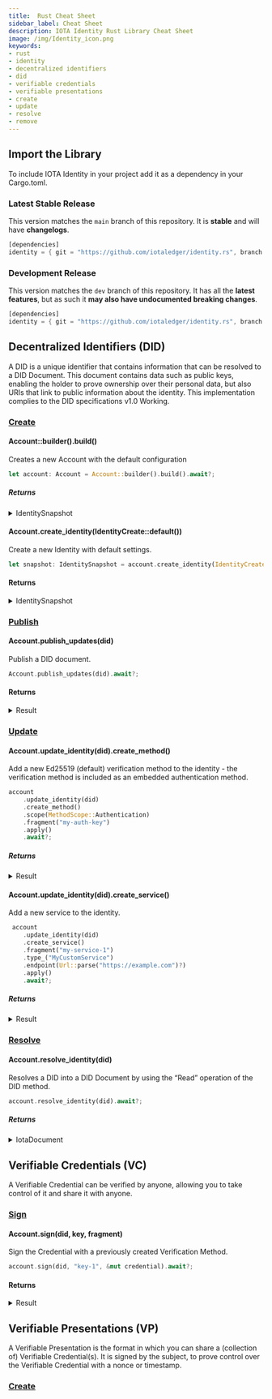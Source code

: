 ```yaml
---
title:  Rust Cheat Sheet
sidebar_label: Cheat Sheet
description: IOTA Identity Rust Library Cheat Sheet
image: /img/Identity_icon.png
keywords:
- rust
- identity
- decentralized identifiers
- did
- verifiable credentials
- verifiable presentations
- create
- update
- resolve
- remove
---
```


## Import the Library

To include IOTA Identity in your project add it as a dependency in your Cargo.toml.

### Latest Stable Release

This version matches the `main` branch of this repository. It is **stable** and will have **changelogs**.

```rust
[dependencies]
identity = { git = "https://github.com/iotaledger/identity.rs", branch = "main"}
```

### Development Release

This version matches the `dev` branch of this repository. It has all the **latest features**, but as such it **may also have undocumented breaking changes**.

```rust
[dependencies]
identity = { git = "https://github.com/iotaledger/identity.rs", branch = "dev"}
```

## Decentralized Identifiers (DID)

A DID is a unique identifier that contains information that can be resolved to a DID Document. This document contains data such as public keys, enabling the holder to prove ownership over their personal data, but also URIs that link to public information about the identity. This implementation complies to the DID specifications v1.0 Working.

### [Create](../../concepts/decentralized_identifiers/create.mdx)

#### Account::builder().build()

Creates a new Account with the default configuration

```rs
let account: Account = Account::builder().build().await?;
```
##### Returns

<details>
<summary>IdentitySnapshot</summary>

```log
Account {
    config: Config {
        autosave: Every,
        autopublish: true,
        dropsave: true,
        testmode: false,
        milestone: 1,
    },
    state: State {
        actions: 1,
        clients: ClientMap {
            data: {
                NetworkName(
                    "main",
                ): Client {
                    client: Client {
                        node_manager: NodeManager {
                            primary_node: None,
                            primary_pow_node: None,
                            nodes: {
                                Node {
                                    url: Url {
                                        scheme: "https",
                                        cannot_be_a_base: false,
                                        username: "",
                                        password: None,
                                        host: Some(
                                            Domain(
                                                "chrysalis-nodes.iota.org",
                                            ),
                                        ),
                                        port: None,
                                        path: "/",
                                        query: None,
                                        fragment: None,
                                    },
                                    jwt: None,
                                },
                            },
                            permanodes: None,
                            sync: true,
                            sync_interval: 60s,
                            synced_nodes: RwLock {
                                data: {
                                    Node {
                                        url: Url {
                                            scheme: "https",
                                            cannot_be_a_base: false,
                                            username: "",
                                            password: None,
                                            host: Some(
                                                Domain(
                                                    "chrysalis-nodes.iota.org",
                                                ),
                                            ),
                                            port: None,
                                            path: "/",
                                            query: None,
                                            fragment: None,
                                        },
                                        jwt: None,
                                    },
                                },
                                poisoned: false,
                                ..
                            },
                            quorum: false,
                            quorum_size: 3,
                            quorum_threshold: 66,
                        },
                        network_info: RwLock {
                            data: NetworkInfo {
                                network: Some(
                                    "main",
                                ),
                                network_id: Some(
                                    1454675179895816119,
                                ),
                                bech32_hrp: "iota",
                                min_pow_score: 4000.0,
                                local_pow: false,
                                tips_interval: 15,
                            },
                            poisoned: false,
                            ..
                        },
                    },
                    network: Mainnet,
                },
            },
        },
    },
    store: MemStore,
    index: RwLock {
        mr: 536870911,
        s: Semaphore {
            permits: 536870911,
        },
        c: UnsafeCell { .. },
    },
}
```

</details>


####  Account.create_identity(IdentityCreate::default())

Create a new Identity with default settings.

```rs
let snapshot: IdentitySnapshot = account.create_identity(IdentityCreate::default()).await?;
```

#### Returns

<details>
<summary>IdentitySnapshot</summary>

```log
 IdentitySnapshot {
    sequence: Generation(4),
    identity: IdentityState {
        id: IdentityId(0x00000001),
        integration_generation: Generation(1),
        diff_generation: Generation(0),
        this_message_id: MessageId(1b802018b0fcf2acbf292fd231e1407cd1db21509ee17aa71e7ef5bf564c6c51),
        last_integration_message_id: MessageId(0000000000000000000000000000000000000000000000000000000000000000),
        last_diff_message_id: MessageId(0000000000000000000000000000000000000000000000000000000000000000),
        did: Some(
            did:iota:2Gihsa2TXGCAhfHLfS4qtUtW13h4ayKeT5C58KtUcj9s,
        ),
        controller: None,
        also_known_as: None,
        methods: Methods {
            data: {
                Authentication: [
                    Refer(
                        Fragment(_sign-0),
                    ),
                ],
                VerificationMethod: [
                    Embed(
                        TinyMethod {
                            location: KeyLocation(0:0:_sign-0:0),
                            key_data: PublicKeyBase58(FVTfZXkbTtRcnBUGaTvYDbJSJZ9QFQp9CBRM9fvJQhX5),
                            properties: None,
                        },
                    ),
                ],
            },
        },
        services: Services {
            data: [],
        },
        created: UnixTimestamp(1634124718),
        updated: UnixTimestamp(1634124718),
    },
}
```

</details>

### [Publish](../../concepts/decentralized_identifiers/create.mdx)

#### Account.publish_updates(did)

Publish a DID document.

```rs
Account.publish_updates(did).await?;
```

#### Returns

<details>
<summary>Result</summary>

```log
 {
    Ok(T),
    Err(E),
}
```

</details>

### [Update](../../concepts/decentralized_identifiers/update.mdx)

#### Account.update_identity(did).create_method()

Add a new Ed25519 (default) verification method to the identity - the  verification method is included as an embedded authentication method.

```rs
account
    .update_identity(did)
    .create_method()
    .scope(MethodScope::Authentication)
    .fragment("my-auth-key")
    .apply()
    .await?;
```

##### Returns

<details>
<summary>Result</summary>

```log
 {
    Ok(T),
    Err(E),
}
```

</details>

#### Account.update_identity(did).create_service()

Add a new service to the identity.

```rs
 account
    .update_identity(did)
    .create_service()
    .fragment("my-service-1")
    .type_("MyCustomService")
    .endpoint(Url::parse("https://example.com")?)
    .apply()
    .await?;    
```

##### Returns

<details>
<summary>Result</summary>

```log
 {
    Ok(T),
    Err(E),
 }
```
</details>


### [Resolve](../../concepts/decentralized_identifiers/resolve.mdx)

####  Account.resolve_identity(did)

Resolves a DID into a DID Document by using the “Read” operation of the DID method.

```rs
account.resolve_identity(did).await?;
```

##### Returns

<details>
<summary>
 IotaDocument
</summary>

```log
CoreDocument {
    id: "did:iota:DQE89CN6GTiF2bkqzEBtBDHpZgGyYZ5SK4kymJ4PiAXW",
    controller: None,
    also_known_as: [],
    verification_method: {
        VerificationMethod {
            id: "did:iota:DQE89CN6GTiF2bkqzEBtBDHpZgGyYZ5SK4kymJ4PiAXW#_sign-0",
            controller: "did:iota:DQE89CN6GTiF2bkqzEBtBDHpZgGyYZ5SK4kymJ4PiAXW",
            key_type: Ed25519VerificationKey2018,
            key_data: PublicKeyBase58(3hmPzqVWZDiXyBtgnEaxL2uS8mKoDPnw9V4YkmxoKSPE),
            properties: {},
        },
    },
    authentication: {
        "did:iota:DQE89CN6GTiF2bkqzEBtBDHpZgGyYZ5SK4kymJ4PiAXW#_sign-0",
    },
    assertion_method: {},
    key_agreement: {},
    capability_delegation: {},
    capability_invocation: {},
    service: {
        Service {
            id: "did:iota:DQE89CN6GTiF2bkqzEBtBDHpZgGyYZ5SK4kymJ4PiAXW#my-service-1",
            type_: "MyCustomService",
            service_endpoint: Url(https://example.com/),
            properties: {},
        },
    },
    properties: Properties {
        properties: Properties {
            created: "2021-10-19T12:47:26Z",
            updated: "2021-10-19T12:47:44Z",
            previous_message_id: MessageId(0000000000000000000000000000000000000000000000000000000000000000),
            properties: {},
        },
        proof: Some(
            Signature {
                type_: "JcsEd25519Signature2020",
                value: Signature(2ujinNZYAd5HYkrSwRe5EZ1b7x9ZFJsZMCowzNTho8naqtt8J9bhbZPFs4pn33SFU64kdKnfAKa12k3p2VVzzjp6),
                method: "did:iota:DQE89CN6GTiF2bkqzEBtBDHpZgGyYZ5SK4kymJ4PiAXW#_sign-0",
            },
        ),
    },
}
```

</details>

## Verifiable Credentials (VC)

A Verifiable Credential can be verified by anyone, allowing you to take control of it and share it with anyone.

### [Sign](../../concepts/verifiable_credentials/create.mdx)

#### Account.sign(did, key, fragment)

Sign the Credential with a previously created Verification Method.

```rs
account.sign(did, "key-1", &mut credential).await?;
```

#### Returns

<details>
<summary>Result</summary>

```log
 {
    Ok(T),
    Err(E),
 }
```
</details>

## Verifiable Presentations (VP)

A Verifiable Presentation is the format in which you can share a (collection of) Verifiable Credential(s). It is signed by the subject, to prove control over the Verifiable Credential with a nonce or timestamp.

### [Create](../../concepts/verifiable_credentials/verifiable_presentations.mdx)
